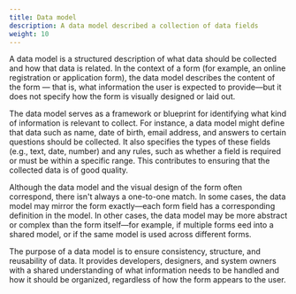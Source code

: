 ```yaml
---
title: Data model
description: A data model described a collection of data fields
weight: 10
---
```


A data model is a structured description of what data should be collected and how that data is related. In the context 
of a form (for example, an online registration or application form), the data model describes the content of the form — 
that is, what information the user is expected to provide—but it does not specify how the form is visually designed 
or laid out.

The data model serves as a framework or blueprint for identifying what kind of information is relevant to collect. 
For instance, a data model might define that data such as name, date of birth, email address, and answers to certain 
questions should be collected. It also specifies the types of these fields (e.g., text, date, number) and any rules, 
such as whether a field is required or must be within a specific range. This contributes to ensuring that the collected
data is of good quality.

Although the data model and the visual design of the form often correspond, there isn't always a one-to-one match. In 
some cases, the data model may mirror the form exactly—each form field has a corresponding definition in the model. 
In other cases, the data model may be more abstract or complex than the form itself—for example, if multiple forms 
eed into a shared model, or if the same model is used across different forms.

The purpose of a data model is to ensure consistency, structure, and reusability of data. It provides developers, 
designers, and system owners with a shared understanding of what information needs to be handled and how it should be 
organized, regardless of how the form appears to the user.